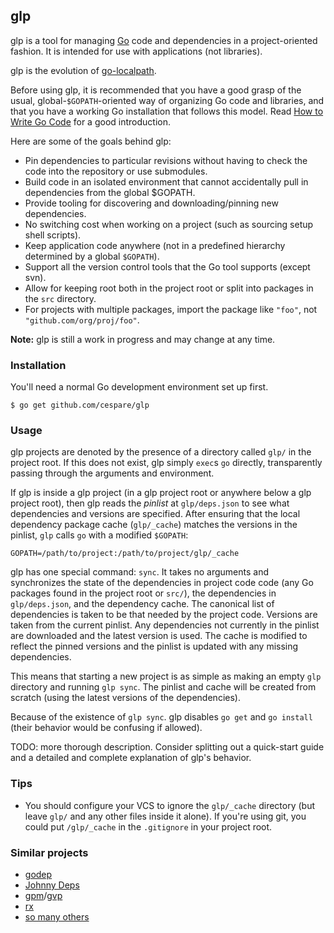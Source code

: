 ## glp

glp is a tool for managing [Go](http://golang.org/) code and dependencies in a project-oriented fashion. It is
intended for use with applications (not libraries).

glp is the evolution of [go-localpath](https://github.com/cespare/go-localpath).

Before using glp, it is recommended that you have a good grasp of the usual, global-`$GOPATH`-oriented way of
organizing Go code and libraries, and that you have a working Go installation that follows this model. Read
[How to Write Go Code](http://golang.org/doc/code.html) for a good introduction.

Here are some of the goals behind glp:

* Pin dependencies to particular revisions without having to check the code into the repository or use
  submodules.
* Build code in an isolated environment that cannot accidentally pull in dependencies from the global $GOPATH.
* Provide tooling for discovering and downloading/pinning new dependencies.
* No switching cost when working on a project (such as sourcing setup shell scripts).
* Keep application code anywhere (not in a predefined hierarchy determined by a global `$GOPATH`).
* Support all the version control tools that the Go tool supports (except svn).
* Allow for keeping root both in the project root or split into packages in the `src` directory.
* For projects with multiple packages, import the package like `"foo"`, not `"github.com/org/proj/foo"`.

**Note:** glp is still a work in progress and may change at any time.

### Installation

You'll need a normal Go development environment set up first.

    $ go get github.com/cespare/glp

### Usage

glp projects are denoted by the presence of a directory called `glp/` in the project root. If this does not
exist, glp simply `exec`s `go` directly, transparently passing through the arguments and environment.

If glp is inside a glp project (in a glp project root or anywhere below a glp project root), then glp reads
the *pinlist* at `glp/deps.json` to see what dependencies and versions are specified. After ensuring that the
local dependency package cache (`glp/_cache`) matches the versions in the pinlist, `glp` calls `go` with a
modified `$GOPATH`:

    GOPATH=/path/to/project:/path/to/project/glp/_cache

glp has one special command: `sync`. It takes no arguments and synchronizes the state of the dependencies in
project code code (any Go packages found in the project root or `src/`), the dependencies in `glp/deps.json`,
and the dependency cache. The canonical list of dependencies is taken to be that needed by the project code.
Versions are taken from the current pinlist. Any dependencies not currently in the pinlist are downloaded and
the latest version is used. The cache is modified to reflect the pinned versions and the pinlist is updated
with any missing dependencies.

This means that starting a new project is as simple as making an empty `glp` directory and running `glp sync`.
The pinlist and cache will be created from scratch (using the latest versions of the dependencies).

Because of the existence of `glp sync`. glp disables `go get` and `go install` (their behavior would be
confusing if allowed).

TODO: more thorough description. Consider splitting out a quick-start guide and a detailed and complete
explanation of glp's behavior.

### Tips

* You should configure your VCS to ignore the `glp/_cache` directory (but leave `glp/` and any other files
  inside it alone). If you're using git, you could put `/glp/_cache` in the `.gitignore` in your project root.

### Similar projects

* [godep](https://github.com/kr/godep)
* [Johnny Deps](https://github.com/VividCortex/johnny-deps)
* [gpm](https://github.com/pote/gpm)/[gvp](https://github.com/pote/gvp)
* [rx](http://godoc.org/kylelemons.net/go/rx)
* [so many others](https://docs.google.com/a/liftoff.io/document/d/1k-3mwBqAdTIKGcilWZPuKSMy3DWtfNRFDs9o98lcwHY/edit#)
